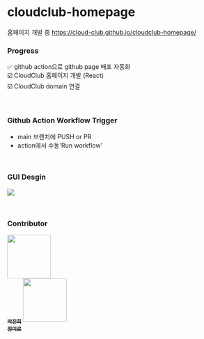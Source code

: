 # cloudclub-homepage

홈페이지 개발 중
https://cloud-club.github.io/cloudclub-homepage/

### Progress
✅ github action으로 github page 배포 자동화 <br>
☑️ CloudClub 홈페이지 개발 (React) <br>
☑️ CloudClub domain 연결 <br>

<br>

### Github Action Workflow Trigger
- main 브랜치에 PUSH or PR
- action에서 수동'Run workflow'

<br>

### GUI Desgin
![](https://velog.velcdn.com/images/ginee_park/post/53370141-5946-41de-b251-605721ac4bbb/image.png)

<br>

### Contributor
<a href="https://github.com/gineepark"><img src="https://avatars.githubusercontent.com/u/60264957?v=4" width="100px;" alt=""/><br /><sub><b>박진희</b></sub></a>
<a href="https://github.com/jungmir"><img src="https://avatars.githubusercontent.com/u/61821253?v=4" width="100px;" alt=""/><br /><sub><b>정미르</b></sub></a>


